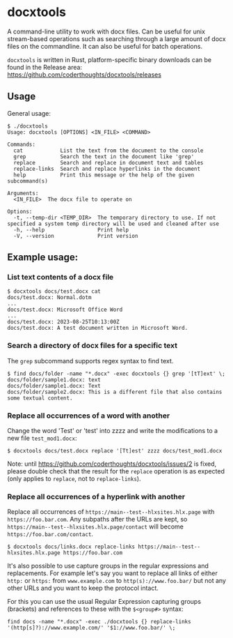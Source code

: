 # docxtools

A command-line utility to work with docx files. Can be useful for unix stream-based operations
such as searching through a large amount of docx files on the commandline. It can also be
useful for batch operations.

`docxtools` is written in Rust, platform-specific binary downloads can be found in the Release area: https://github.com/coderthoughts/docxtools/releases

## Usage

General usage:

```
$ ./docxtools
Usage: docxtools [OPTIONS] <IN_FILE> <COMMAND>

Commands:
  cat            List the text from the document to the console
  grep           Search the text in the document like 'grep'
  replace        Search and replace in document text and tables
  replace-links  Search and replace hyperlinks in the document
  help           Print this message or the help of the given subcommand(s)

Arguments:
  <IN_FILE>  The docx file to operate on

Options:
  -t, --temp-dir <TEMP_DIR>  The temporary directory to use. If not specified a system temp directory will be used and cleaned after use
  -h, --help                 Print help
  -V, --version              Print version
```

## Example usage:

### List text contents of a docx file

```
$ docxtools docs/test.docx cat
docs/test.docx: Normal.dotm
...
docs/test.docx: Microsoft Office Word
...
docs/test.docx: 2023-08-25T10:13:00Z
docs/test.docx: A test document written in Microsoft Word.
```

### Search a directory of docx files for a specific text

The `grep` subcommand supports regex syntax to find text.

```
$ find docs/folder -name "*.docx" -exec docxtools {} grep '[tT]ext' \;
docs/folder/sample1.docx: text
docs/folder/sample1.docx: Text
docs/folder/sample2.docx: This is a different file that also contains some textual content.
```

### Replace all occurrences of a word with another

Change the word 'Test' or 'test' into zzzz and write the modifications to a new file `test_mod1.docx`:

```
$ docxtools docs/test.docx replace '[Tt]est' zzzz docs/test_mod1.docx
```

Note: until https://github.com/coderthoughts/docxtools/issues/2 is fixed, please double check that the result for the `replace` operation is as expected (only applies to `replace`, not to `replace-links`).

### Replace all occurrences of a hyperlink with another

Replace all occurrences of `https://main--test--hlxsites.hlx.page` with `https://foo.bar.com`. Any subpaths after the
URLs are kept, so `https://main--test--hlxsites.hlx.page/contact` will become `https://foo.bar.com/contact`.

```
$ docxtools docs/links.docx replace-links https://main--test--hlxsites.hlx.page https://foo.bar.com
```

It's also possible to use capture groups in the regular expressions and replacements. For example let's say you want
to replace all links of either `http:` or `https:` from `www.example.com` to `http(s)://www.foo.bar/` but not any other 
URLs and you want to keep the protocol intact.

For this you can use the usual Regular Expression capturing groups (brackets) and references to these with the `$<group#>` syntax:

```
find docs -name "*.docx" -exec ./docxtools {} replace-links '(http[s]?)://www.example.com/' '$1://www.foo.bar/' \;
```
